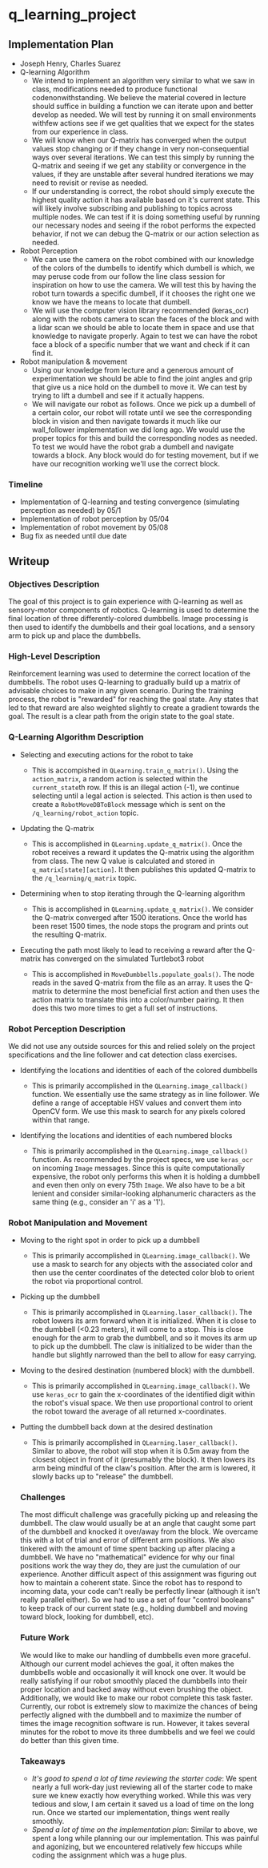 # q_learning_project

## Implementation Plan

* Joseph Henry, Charles Suarez
* Q-learning Algorithm
  * We intend to implement an algorithm very similar to what we saw in class, modifications needed to produce functional codenonwithstanding. We believe the material covered in lecture should suffice in building a function we can iterate upon and better develop as needed. We will test by running it on small environments withfew actions see if we get qualities that we expect for the states from our experience in class.
  * We will know when our Q-matrix has converged when the output values stop changing or if they change in very non-consequential ways over several iterations. We can test this simply by running the Q-matrix and seeing if we get any stability or convergence in the values, if they are unstable after several hundred iterations we may need to revisit or revise as needed.
  * If our understanding is correct, the robot should simply execute the highest quality action it has available based on it's current state. This will likely involve subscribing and publishing to topics across multiple nodes. We can test if it is doing something useful by running our necessary nodes and seeing if the robot performs the expected behavior, if not we can debug the Q-matrix or our action selection as needed.
* Robot Perception
  * We can use the camera on the robot combined with our knowledge of the colors of the dumbells to identify which dumbell is which, we may peruse code from our follow the line class session for inspiration on how to use the camera. We will test this by having the robot turn towards a specific dumbell, if it chooses the right one we know we have the means to locate that dumbell.
  * We will use the computer vision library recommended (keras_ocr) along with the robots camera to scan the faces of the block and with a lidar scan we should be able to locate them in space and use that knowledge to navigate properly. Again to test we can have the robot face a block of a specific number that we want and check if it can find it. 
* Robot manipulation & movement
  * Using our knowledge from lecture and a generous amount of experimentation we should be able to find the joint angles and grip that give us a nice hold on the dumbell to move it. We can test by trying to lift a dumbell and see if it actually happens.
  * We will navigate our robot as follows. Once we pick up a dumbell of a certain color, our robot will rotate until we see the corresponding block in vision and then navigate towards it much like our wall_follower implementation we did long ago. We would use the proper topics for this and build the corresponding nodes as needed. To test we would have the robot grab a dumbell and navigate towards a block. Any block would do for testing movement, but if we have our recognition working we'll use the correct block. 


### Timeline
* Implementation of Q-learning and testing convergence (simulating perception as needed) by 05/1
* Implementation of robot perception by 05/04
* Implementation of robot movement by 05/08
* Bug fix as needed until due date

## Writeup
### Objectives Description
The goal of this project is to gain experience with Q-learning as well as sensory-motor components of robotics. Q-learning is used to determine the final location of three differently-colored dumbbells. Image processing is then used to identify the dumbbells and their goal locations, and a sensory arm to pick up and place the dumbbells.

### High-Level Description
Reinforcement learning was used to determine the correct location of the dumbbells. The robot uses Q-learning to gradually build up a matrix of advisable choices to make in any given scenario. During the training process, the robot is "rewarded" for reaching the goal state. Any states that led to that reward are also weighted slightly to create a gradient towards the goal. The result is a clear path from the origin state to the goal state.

### Q-Learning Algorithm Description
* Selecting and executing actions for the robot to take
  * This is accompished in `QLearning.train_q_matrix()`. Using the `action_matrix`, a random action is selected within the `current_state`th row. If this is an illegal action (-1), we continue selecting until a legal action is selected. This action is then used to create a `RobotMoveDBToBlock` message which is sent on the `/q_learning/robot_action` topic.

* Updating the Q-matrix
  * This is accomplished in `QLearning.update_q_matrix()`. Once the robot receives a reward it updates the Q-matrix using the algorithm from class. The new Q value is calculated and stored in `q_matrix[state][action]`. It then publishes this updated Q-matrix to the `/q_learning/q_matrix` topic.

* Determining when to stop iterating through the Q-learning algorithm
  * This is accomplished in `QLearning.update_q_matrix()`. We consider the Q-matrix converged after 1500 iterations. Once the world has been reset 1500 times, the node stops the program and prints out the resulting Q-matrix.

* Executing the path most likely to lead to receiving a reward after the Q-matrix has converged on the simulated Turtlebot3 robot
  * This is accomplished in `MoveDumbbells.populate_goals()`. The node reads in the saved Q-matrix from the file as an array. It uses the Q-matrix to determine the most beneficial first action and then uses the action matrix to translate this into a color/number pairing. It then does this two more times to get a full set of instructions.

### Robot Perception Description
We did not use any outside sources for this and relied solely on the project specifications and the line follower and cat detection class exercises. 
* Identifying the locations and identities of each of the colored dumbbells
  * This is primarily accomplished in the `QLearning.image_callback()` function. We essentially use the same strategy as in line follower. We define a range of acceptable HSV values and convert them into OpenCV form. We use this mask to search for any pixels colored within that range.

* Identifying the locations and identities of each numbered blocks
  * This is primarily accomplished in the `QLearning.image_callback()` function. As recommended by the project specs, we use `keras_ocr` on incoming `Image` messages. Since this is quite computationally expensive, the robot only performs this when it is holding a dumbbell and even then only on every 75th `Image`. We also have to be a bit lenient and consider similar-looking alphanumeric characters as the same thing (e.g., consider an 'i' as a '1').

### Robot Manipulation and Movement
* Moving to the right spot in order to pick up a dumbbell
  * This is primarily accomplished in `QLearning.image_callback()`. We use a mask to search for any objects with the associated color and then use the center coordinates of the detected color blob to orient the robot via proportional control.

* Picking up the dumbbell
  * This is primarily accomplished in `QLearning.laser_callback()`. The robot lowers its arm forward when it is initialized. When it is close to the dumbbell (<0.23 meters), it will come to a stop. This is close enough for the arm to grab the dumbbell, and so it moves its arm up to pick up the dumbbell. The claw is initialized to be wider than the handle but slightly narrowed than the bell to allow for easy carrying.

* Moving to the desired destination (numbered block) with the dumbbell.
  * This is primarily accomplished in `QLearning.image_callback()`. We use `keras_ocr` to gain the x-coordinates of the identified digit within the robot's visual space. We then use proportional control to orient the robot toward the average of all returned x-coordinates. 

* Putting the dumbbell back down at the desired destination
  * This is primarily accomplished in `QLearning.laser_callback()`. Similar to above, the robot will stop when it is 0.5m away from the closest object in front of it (presumably the block). It then lowers its arm being mindful of the claw's position. After the arm is lowered, it slowly backs up to "release" the dumbbell. 

  ### Challenges
  The most difficult challenge was gracefully picking up and releasing the dumbbell. The claw would usually be at an angle that caught some part of the dumbbell and knocked it over/away from the block. We overcame this with a lot of trial and error of different arm positions. We also tinkered with the amount of time spent backing up after placing a dumbbell. We have no "mathematical" evidence for why our final positions work the way they do, they are just the cumulation of our experience. Another difficult aspect of this assignment was figuring out how to maintain a coherent state. Since the robot has to respond to incoming data, your code can't really be perfectly linear (although it isn't really parallel either). So we had to use a set of four "control booleans" to keep track of our current state (e.g., holding dumbbell and moving toward block, looking for dumbbell, etc). 

  ### Future Work
  We would like to make our handling of dumbbells even more graceful. Although our current model achieves the goal, it often makes the dumbbells woble and occasionally it will knock one over. It would be really satisfying if our robot smoothly placed the dumbbells into their proper location and backed away without even brushing the object. Additionally, we would like to make our robot complete this task faster. Currently, our robot is extremely slow to maximize the chances of being perfectly aligned with the dumbbell and to maximize the number of times the image recognition software is run. However, it takes several minutes for the robot to move its three dumbbells and we feel we could do better than this given time.

  ### Takeaways
  * *It's good to spend a lot of time reviewing the starter code*: We spent nearly a full work-day just reviewing all of the starter code to make sure we knew exactly how everything worked. While this was very tedious and slow, I am certain it saved us a load of time on the long run. Once we started our implementation, things went really smoothly.
  * *Spend a lot of time on the implementation plan*: Similar to above, we spent a long while planning our our implementation. This was painful and agonizing, but we encountered relatively few hiccups while coding the assignment which was a huge plus. 